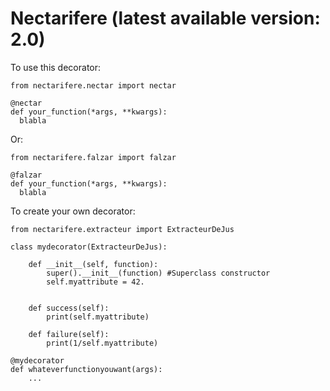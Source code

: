 # Nectarifere (latest available version: 2.0)

To use this decorator:

    from nectarifere.nectar import nectar

    @nectar
    def your_function(*args, **kwargs):
      blabla
      
Or:
    
    from nectarifere.falzar import falzar
    
    @falzar
    def your_function(*args, **kwargs):
      blabla

To create your own decorator: 

    from nectarifere.extracteur import ExtracteurDeJus

    class mydecorator(ExtracteurDeJus):

        def __init__(self, function):
            super().__init__(function) #Superclass constructor
            self.myattribute = 42.

    
        def success(self):
            print(self.myattribute)
    
        def failure(self):
            print(1/self.myattribute)

    @mydecorator
    def whateverfunctionyouwant(args):
        ...
    
